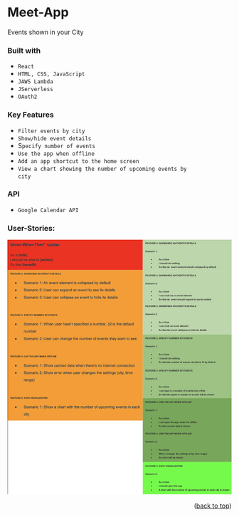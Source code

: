 # Meet-App
Events shown in your City

### Built with
* <code>React</code>
* <code>HTML, CSS, JavaScript</code>
* <code>JAWS Lambda</code>
* <code>JServerless</code>
* <code>OAuth2</code>

### Key Features
* <code>Filter events by city</code>
* <code>Show/hide event details</code>
* S<code>pecify number of events</code>
* <code>Use the app when offline</code>
* <code>Add an app shortcut to the home screen</code>
* <code>View a chart showing the number of upcoming events by city</code>
 
### API
* <code>Google Calendar API</code>

### User-Stories:
![Screenshot User_Stories.png](User_Stories.png "User Stories")

<p align="right">(<a href="#top">back to top</a>)</p>
